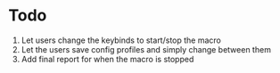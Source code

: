 # Todo

1. Let users change the keybinds to start/stop the macro
2. Let the users save config profiles and simply change between them
3. Add final report for when the macro is stopped
